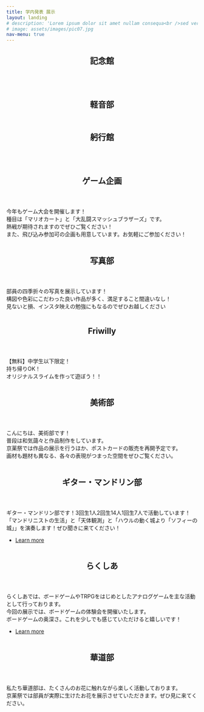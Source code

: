 ```yaml
---
title: 学内発表 展示
layout: landing
# description: 'Lorem ipsum dolor sit amet nullam consequa<br />sed veroeros. tempus adipiscing nulla.'
# image: assets/images/pic07.jpg
nav-menu: true
---
```


<!-- Main -->
<div id="main">

<!-- One -->
<section id="one">
	<div class="inner">
		<header class="major">
			<h1>記念館</h1>
		</header>
		<!-- <p>Nullam et orci eu lorem consequat tincidunt vivamus et sagittis magna sed nunc rhoncus condimentum sem. In efficitur ligula tate urna. Maecenas massa vel lacinia pellentesque lorem ipsum dolor. Nullam et orci eu lorem consequat tincidunt. Vivamus et sagittis libero. Nullam et orci eu lorem consequat tincidunt vivamus et sagittis magna sed nunc rhoncus condimentum sem. In efficitur ligula tate urna.</p> -->
	</div>
</section>

<!-- Two -->
<!-- 軽音 -->
<section id="two" class="spotlights">
	<section>
		<a href="generic.html" class="image">
			<img src="{% link assets/images/folder/kaionstage2.jpg %}" alt=""  data-position="center center" />
		</a>
		<div class="content">
			<div class="inner">
				<header class="major">
					<h2>軽音部</h2>
				</header>
				<!-- <p>今年から復活した模擬店よりNo.1を決める「試食会」
				<br>真のファッショニスタを選ぶ「ファッションショー」。
				<br>はたしてみなさんの推しは何位に輝くのか！？。</p> -->
				<!-- <ul class="actions">
					 <li><a href="generic.html" class="button">Learn more</a></li> 
				</ul> -->
			</div>
		</div>
	</section>
</section>
	<!-- One -->
<section id="one">
	<div class="inner">
		<header class="major">
			<h1>躬行館</h1>
		</header>
		<!-- <p>Nullam et orci eu lorem consequat tincidunt vivamus et sagittis magna sed nunc rhoncus condimentum sem. In efficitur ligula tate urna. Maecenas massa vel lacinia pellentesque lorem ipsum dolor. Nullam et orci eu lorem consequat tincidunt. Vivamus et sagittis libero. Nullam et orci eu lorem consequat tincidunt vivamus et sagittis magna sed nunc rhoncus condimentum sem. In efficitur ligula tate urna.</p> -->
	</div>
</section>
<section id="two" class="spotlights">
	<!-- ゲーム企画 -->
	<section>
		<a href="generic.html" class="image">
			<img src="{% link assets/images/folder/game.png %}" alt="" data-position="top center" />
		</a>
		<div class="content">
			<div class="inner">
				<header class="major">
					<h2>ゲーム企画</h2>
				</header>
				<p>今年もゲーム大会を開催します！<br>種目は「マリオカート」と「大乱闘スマッシュブラザーズ」です。<br>熱戦が期待されますのでぜひご覧ください！<br>また、飛び込み参加可の企画も用意しています。お気軽にご参加ください！</p>
				<!-- <ul class="actions">
					<li><a href="generic.html" class="button">Learn more</a></li>
				</ul> -->
			</div>
		</div>
	</section>
<!-- 写真 -->
  <section>
		<a href="generic.html" class="image">
			<img src="{% link assets/images/folder/shasin.png %}" alt="" data-position="top center" />
		</a>
		<div class="content">
			<div class="inner">
				<header class="major">
					<h2>写真部</h2>
				</header>
				<p>部員の四季折々の写真を展示しています！<br>構図や色彩にこだわった良い作品が多く、満足すること間違いなし！<br>見ないと損、インスタ映えの勉強にもなるのでぜひお越しください</p>
				<!-- <ul class="actions">
					<li><a href="generic.html" class="button">Learn more</a></li>
				</ul> -->
			</div>
		</div>
	</section>
<!-- Fri -->
  <section>
		<a href="generic.html" class="image">
			<img src="{% link assets/images/folder/fri.png %}" alt="" data-position="top center" />
		</a>
		<div class="content">
			<div class="inner">
				<header class="major">
					<h2>Friwilly</h2>
				</header>
				<p>【無料】中学生以下限定！<br>持ち帰りOK！<br>オリジナルスライムを作って遊ぼう！！</p>
				<!-- <ul class="actions">
					<li><a href="generic.html" class="button">Learn more</a></li>
				</ul> -->
			</div>
		</div>
	</section>
<!-- 美術部 -->
	<section>
			<a href="generic.html" class="image">
				<img src="{% link assets/images/folder/bijutsu_ten.jpg %}" alt="" data-position="top center" />
			</a>
			<div class="content">
				<div class="inner">
					<header class="major">
						<h2>美術部</h2>
					</header>
					<p>こんにちは、美術部です！<br>普段は和気藹々と作品制作をしています。<br>京薬祭では作品の展示を行うほか、ポストカードの販売を再開予定です。<br>画材も題材も異なる、各々の表現がつまった空間をぜひご覧ください。</p>
					<!-- <ul class="actions">
						<li><a href="generic.html" class="button">Learn more</a></li>
					</ul> -->
				</div>
			</div>
		</section>
<!-- ギター・マンドリン -->
	<section>
			<a href="generic.html" class="image">
				<img src="{% link assets/images/folder/guitar.jpeg %}" alt="" data-position="top center" />
			</a>
			<div class="content">
				<div class="inner">
					<header class="major">
						<h2>ギター・マンドリン部</h2>
					</header>
					<p>ギター・マンドリン部です！3回生1人2回生14人1回生7人で活動しています！「マンドリニストの生活」と「天体観測」と「ハウルの動く城より「ソフィーの城」」を演奏します！ぜひ聞きに来てください！</p>
					<ul class="actions">
						<li><a href="generic.html" class="button">Learn more</a></li>
					</ul>
				</div>
			</div>
		</section>
<!-- らくしあ -->
	<section>
			<a href="generic.html" class="image">
				<img src="{% link assets/images/folder/rakusia.jpg %}" alt="" data-position="top center" />
			</a>
			<div class="content">
				<div class="inner">
					<header class="major">
						<h2>らくしあ</h2>
					</header>
					<p>らくしあでは、ボードゲームやTRPGをはじめとしたアナログゲームを主な活動として行っております。<br>今回の展示では、ボードゲームの体験会を開催いたします。<br>ボードゲームの奥深さ。これを少しでも感じていただけると嬉しいです！</p>
					<ul class="actions">
						<li><a href="generic.html" class="button">Learn more</a></li>
					</ul>
				</div>
			</div>
		</section>
<!-- 華道部 -->
		<section>
			<a href="generic.html" class="image">
				<img src="{% link assets/images/folder/kadou.jpg %}" alt="" data-position="top center" />
			</a>
			<div class="content">
				<div class="inner">
					<header class="major">
						<h2>華道部</h2>
					</header>
					<p>私たち華道部は、たくさんのお花に触れながら楽しく活動しております。<br>京薬祭では部員が実際に生けたお花を展示させていただきます。ぜひ見に来てください。</p>
					<!-- <ul class="actions">
						<li><a href="generic.html" class="button">Learn more</a></li>
					</ul> -->
				</div>
			</div>
		</section>
	
</section>


<!-- Three -->
<!-- <section id="three">
	<div class="inner">
		<header class="major">
			<h2>Massa libero</h2>
		</header>
		<p>Nullam et orci eu lorem consequat tincidunt vivamus et sagittis libero. Mauris aliquet magna magna sed nunc rhoncus pharetra. Pellentesque condimentum sem. In efficitur ligula tate urna. Maecenas laoreet massa vel lacinia pellentesque lorem ipsum dolor. Nullam et orci eu lorem consequat tincidunt. Vivamus et sagittis libero. Mauris aliquet magna magna sed nunc rhoncus amet pharetra et feugiat tempus.</p>
		<ul class="actions">
			<li><a href="generic.html" class="button next">Get Started</a></li>
		</ul>
	</div>
</section> -->

</div>